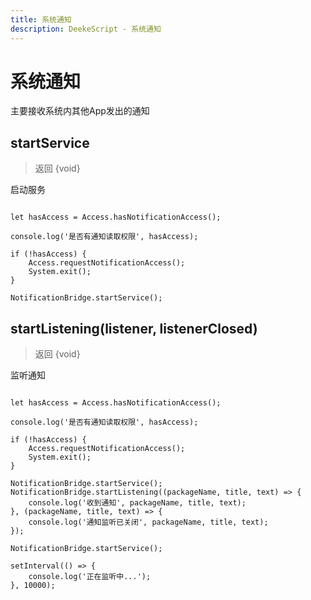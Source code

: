 ```yaml
---
title: 系统通知
description: DeekeScript - 系统通知
---
```


# 系统通知

主要接收系统内其他App发出的通知

## startService
> 返回 {void}

启动服务

```

let hasAccess = Access.hasNotificationAccess();

console.log('是否有通知读取权限', hasAccess);

if (!hasAccess) {
    Access.requestNotificationAccess();
    System.exit();
}

NotificationBridge.startService();
```

## startListening(listener, listenerClosed)
> 返回 {void}

监听通知

```

let hasAccess = Access.hasNotificationAccess();

console.log('是否有通知读取权限', hasAccess);

if (!hasAccess) {
    Access.requestNotificationAccess();
    System.exit();
}

NotificationBridge.startService();
NotificationBridge.startListening((packageName, title, text) => {
    console.log('收到通知', packageName, title, text);
}, (packageName, title, text) => {
    console.log('通知监听已关闭', packageName, title, text);
});

NotificationBridge.startService();

setInterval(() => {
    console.log('正在监听中...');
}, 10000);

```